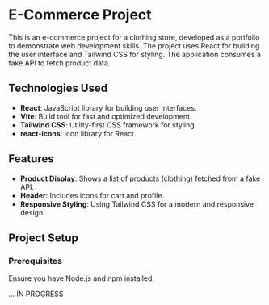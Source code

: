 # E-Commerce Project

This is an e-commerce project for a clothing store, developed as a portfolio to demonstrate web development skills. The project uses React for building the user interface and Tailwind CSS for styling. The application consumes a fake API to fetch product data.

## Technologies Used

- **React**: JavaScript library for building user interfaces.
- **Vite**: Build tool for fast and optimized development.
- **Tailwind CSS**: Utility-first CSS framework for styling.
- **react-icons**: Icon library for React.

## Features

- **Product Display**: Shows a list of products (clothing) fetched from a fake API.
- **Header**: Includes icons for cart and profile.
- **Responsive Styling**: Using Tailwind CSS for a modern and responsive design.

## Project Setup

### Prerequisites

Ensure you have Node.js and npm installed.

... IN PROGRESS

